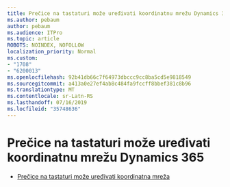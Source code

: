 ```yaml
---
title: Prečice na tastaturi može uređivati koordinatnu mrežu Dynamics 365
ms.author: pebaum
author: pebaum
ms.audience: ITPro
ms.topic: article
ROBOTS: NOINDEX, NOFOLLOW
localization_priority: Normal
ms.custom:
- "1708"
- "6200013"
ms.openlocfilehash: 92b41db66c7f64973dbccc9cc8ba5cd5e9818549
ms.sourcegitcommit: a413a0e27ef4ab8c484fa9fccff8bbef381c8b96
ms.translationtype: MT
ms.contentlocale: sr-Latn-RS
ms.lasthandoff: 07/16/2019
ms.locfileid: "35748636"
---
```

# <a name="dynamics-365-editable-grid-keyboard-shortcuts"></a>Prečice na tastaturi može uređivati koordinatnu mrežu Dynamics 365

* [Prečice na tastaturi može uređivati koordinatna mreža](https://docs.microsoft.com/dynamics365/customer-engagement/basics/keyboard-shortcuts#editable-grids-views)

